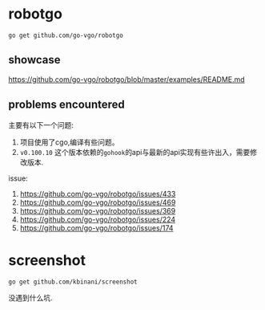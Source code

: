 # robotgo

`go get github.com/go-vgo/robotgo`

## showcase

https://github.com/go-vgo/robotgo/blob/master/examples/README.md

## problems encountered

主要有以下一个问题:

1. 项目使用了cgo,编译有些问题。
2. `v0.100.10` 这个版本依赖的`gohook`的api与最新的api实现有些许出入，需要修改版本.

issue:

1. https://github.com/go-vgo/robotgo/issues/433
4. https://github.com/go-vgo/robotgo/issues/469
5. https://github.com/go-vgo/robotgo/issues/369
6. https://github.com/go-vgo/robotgo/issues/224
7. https://github.com/go-vgo/robotgo/issues/174

# screenshot

`go get github.com/kbinani/screenshot`

没遇到什么坑.